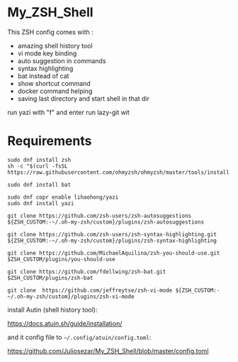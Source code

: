 # My_ZSH_Shell

This ZSH config comes with :

 - amazing shell history tool 
 - vi mode key binding
 - auto suggestion in commands
 - syntax highlighting
 - bat instead of cat
 - show shortcut command
 - docker command helping
 - saving last directory and start shell in that dir

run yazi with "f" and enter 
run lazy-git wit 
 

# Requirements

    sudo dnf install zsh
	sh -c "$(curl -fsSL https://raw.githubusercontent.com/ohmyzsh/ohmyzsh/master/tools/install.sh)"

	sudo dnf install bat
     
    sudo dnf copr enable lihaohong/yazi
	sudo dnf install yazi

	git clone https://github.com/zsh-users/zsh-autosuggestions ${ZSH_CUSTOM:-~/.oh-my-zsh/custom}/plugins/zsh-autosuggestions

	git clone https://github.com/zsh-users/zsh-syntax-highlighting.git ${ZSH_CUSTOM:-~/.oh-my-zsh/custom}/plugins/zsh-syntax-highlighting

	git clone https://github.com/MichaelAquilina/zsh-you-should-use.git $ZSH_CUSTOM/plugins/you-should-use

	git clone https://github.com/fdellwing/zsh-bat.git $ZSH_CUSTOM/plugins/zsh-bat

	git clone  https://github.com/jeffreytse/zsh-vi-mode ${ZSH_CUSTOM:-~/.oh-my-zsh/custom}/plugins/zsh-vi-mode
	
install Autin (shell history tool):

https://docs.atuin.sh/guide/installation/

and it config file to `~/.config/atuin/config.toml`:

https://github.com/Juliosezar/My_ZSH_Shell/blob/master/config.toml


   

<!--stackedit_data:
eyJoaXN0b3J5IjpbLTEwODA4NDA3ODUsNjQ1MjEwMTMxLC05OD
QxMTM2ODNdfQ==
-->